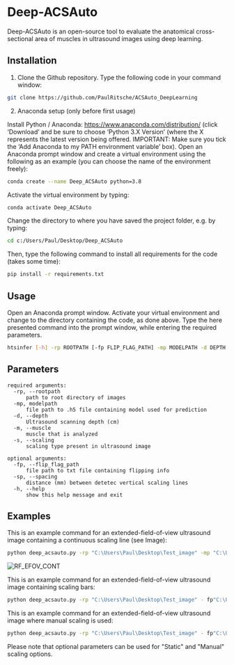 # Deep-ACSAuto

Deep-ACSAuto is an open-source tool to evaluate the anatomical cross-sectional area of muscles in ultrasound images using deep learning.

## Installation 

1. Clone the Github repository. Type the following code in your command window:

```sh
git clone https://github.com/PaulRitsche/ACSAuto_DeepLearning
```

2. Anaconda setup (only before first usage)

Install Python / Anaconda: https://www.anaconda.com/distribution/ (click ‘Download’ and be sure to choose ‘Python 3.X Version’ (where the X represents the latest version being offered. IMPORTANT: Make sure you tick the ‘Add Anaconda to my PATH environment variable’ box).
Open an Anaconda prompt window and create a virtual environment using the following as an example (you can choose the name of the environment freely): 

```sh
conda create --name Deep_ACSAuto python=3.8
```

Activate the virtual environment by typing:

```sh
conda activate Deep_ACSAuto 
```
Change the directory to where you have saved the project folder, e.g. by typing:

```sh
cd c:/Users/Paul/Desktop/Deep_ACSAuto
```

Then, type the following command to install all requirements for the code (takes some time): 

```sh
pip install -r requirements.txt
```

## Usage

Open an Anaconda prompt window.
Activate your virtual environment and change to the directory containing the code, as done above.
Type the here presented command into the prompt window, while entering the required parameters. 

```sh
htsinfer [-h] -rp ROOTPATH [-fp FLIP_FLAG_PATH] -mp MODELPATH -d DEPTH [-sp SPACING] -m MUSCLE -s SCALING

```
## Parameters

```console
required arguments:
  -rp, --rootpath 
      path to root directory of images
  -mp, modelpath
  	  file path to .h5 file containing model used for prediction
  -d, --depth
  	  Ultrasound scanning depth (cm)
  -m, --muscle
  	  muscle that is analyzed
  -s, --scaling
  	  scaling type present in ultrasound image

optional arguments:
  -fp, --flip_flag_path 
  	  file path to txt file containing flipping info
  -sp, --spacing
  	  distance (mm) between detetec vertical scaling lines
  -h, --help
      show this help message and exit
```

## Examples

This is an example command for an extended-field-of-view ultrasound image containing a continuous scaling line (see Image):
```sh
python deep_acsauto.py -rp "C:\Users\Paul\Desktop\Test_image" -mp "C:\Users\Paul\Desktop\Test_image\model\mode.h5" -d 6 -m "RF" -s "EFOV"
```
![RF_EFOV_CONT](https://user-images.githubusercontent.com/71383228/110342363-9a8fda80-802b-11eb-93ec-c643c499449a.jpg)


This is an example command for an extended-field-of-view ultrasound image containing scaling bars:
```sh
python deep_acsauto.py -rp "C:\Users\Paul\Desktop\Test_image" - fp"C:\Users\Paul\Desktop\Test_image\Flip.txt" -mp "C:\Users\Paul\Desktop\Test_image\model\model.h5" -d 6 -sp 5 -m "RF" -s "Static"
```
This is an example command for an extended-field-of-view ultrasound image where manual scaling is used:
```sh
python deep_acsauto.py -rp "C:\Users\Paul\Desktop\Test_image" - fp"C:\Users\Paul\Desktop\Test_image\Flip.txt" -mp "C:\Users\Paul\Desktop\Test_image\model\model.h5" -d 6 -sp 5 -m "RF" -s "Manual"
```
Please note that optional parameters can be used for "Static" and "Manual" scaling options. 
